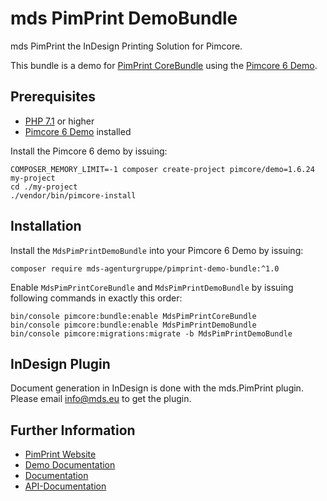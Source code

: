 # mds PimPrint DemoBundle
mds PimPrint the InDesign Printing Solution for Pimcore.

This bundle is a demo for [PimPrint CoreBundle](https://github.com/mds-agenturgruppe/pimprint-core-bundle) using the [Pimcore 6 Demo](https://github.com/pimcore/demo/tree/1.6). 

## Prerequisites
- [PHP 7.1](https://secure.php.net/) or higher
- [Pimcore 6 Demo](https://github.com/pimcore/demo/tree/1.6) installed

Install the Pimcore 6 demo by issuing:
```shell
COMPOSER_MEMORY_LIMIT=-1 composer create-project pimcore/demo=1.6.24 my-project
cd ./my-project
./vendor/bin/pimcore-install
```

## Installation
Install the `MdsPimPrintDemoBundle` into your Pimcore 6 Demo by issuing:
```shell
composer require mds-agenturgruppe/pimprint-demo-bundle:^1.0
```

Enable `MdsPimPrintCoreBundle` and `MdsPimPrintDemoBundle` by issuing following commands in exactly this order:
```shell
bin/console pimcore:bundle:enable MdsPimPrintCoreBundle
bin/console pimcore:bundle:enable MdsPimPrintDemoBundle
bin/console pimcore:migrations:migrate -b MdsPimPrintDemoBundle
```

## InDesign Plugin
Document generation in InDesign is done with the mds.PimPrint plugin. Please email <a href="mailto:info@mds.eu?subject=PimPrint Plugin">info@mds.eu</a> to get the plugin.

## Further Information
* [PimPrint Website](https://pimprint.mds.eu/)
* [Demo Documentation](https://pimprint.mds.eu/docs/PimPrint_Demo)
* [Documentation](https://pimprint.mds.eu/docs)
* [API-Documentation](https://pimprint.mds.eu/docs/api)
